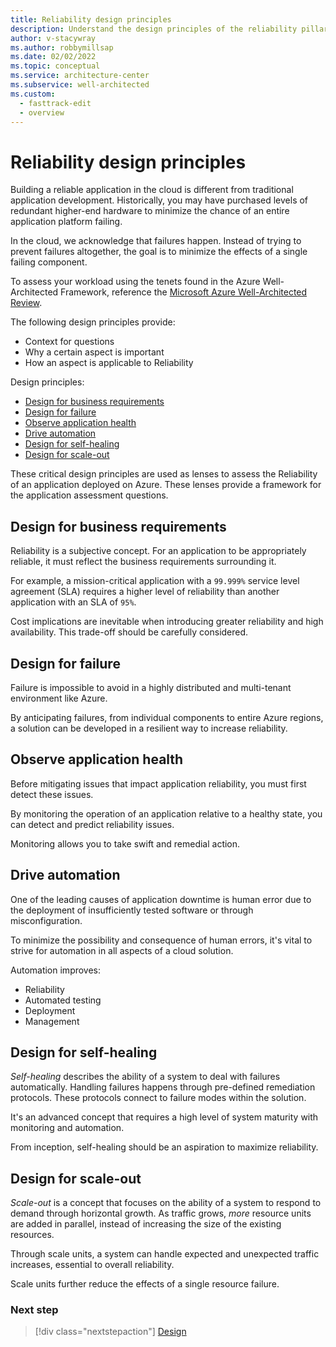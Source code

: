 ```yaml
---
title: Reliability design principles
description: Understand the design principles of the reliability pillar.
author: v-stacywray
ms.author: robbymillsap
ms.date: 02/02/2022
ms.topic: conceptual
ms.service: architecture-center
ms.subservice: well-architected
ms.custom:
  - fasttrack-edit
  - overview
---
```


# Reliability design principles

Building a reliable application in the cloud is different from traditional application development. Historically, you may have purchased levels of redundant higher-end hardware to minimize the chance of an entire application platform failing.

In the cloud, we acknowledge that failures happen. Instead of trying to prevent failures altogether, the goal is to minimize the effects of a single failing component.

To assess your workload using the tenets found in the Azure Well-Architected Framework, reference the [Microsoft Azure Well-Architected Review](/assessments/?id=azure-architecture-review&mode=pre-assessment).

The following design principles provide:

- Context for questions
- Why a certain aspect is important
- How an aspect is applicable to Reliability

Design principles:

- [Design for business requirements](#design-for-business-requirements)
- [Design for failure](#design-for-failure)
- [Observe application health](#observe-application-health)
- [Drive automation](#drive-automation)
- [Design for self-healing](#design-for-self-healing)
- [Design for scale-out](#design-for-scale-out)

These critical design principles are used as lenses to assess the Reliability of an application deployed on Azure. These lenses provide a framework for the application assessment questions.

## Design for business requirements

Reliability is a subjective concept. For an application to be appropriately reliable, it must reflect the business requirements surrounding it.

For example, a mission-critical application with a `99.999%` service level agreement (SLA) requires a higher level of reliability than another application with an SLA of `95%`.

Cost implications are inevitable when introducing greater reliability and high availability. This trade-off should be carefully considered.

## Design for failure

Failure is impossible to avoid in a highly distributed and multi-tenant environment like Azure.

By anticipating failures, from individual components to entire Azure regions, a solution can be developed in a resilient way to increase reliability.

## Observe application health

Before mitigating issues that impact application reliability, you must first detect these issues.

By monitoring the operation of an application relative to a healthy state, you can detect and predict reliability issues.

Monitoring allows you to take swift and remedial action.

## Drive automation

One of the leading causes of application downtime is human error due to the deployment of insufficiently tested software or through misconfiguration.

To minimize the possibility and consequence of human errors, it's vital to strive for automation in all aspects of a cloud solution.

Automation improves:

- Reliability
- Automated testing
- Deployment
- Management

## Design for self-healing

*Self-healing* describes the ability of a system to deal with failures automatically. Handling failures happens through pre-defined remediation protocols. These protocols connect to failure modes within the solution.

It's an advanced concept that requires a high level of system maturity with monitoring and automation.

From inception, self-healing should be an aspiration to maximize reliability.

## Design for scale-out

*Scale-out* is a concept that focuses on the ability of a system to respond to demand through horizontal growth. As traffic grows, *more* resource units are added in parallel, instead of increasing the size of the existing resources.

Through scale units, a system can handle expected and unexpected traffic increases, essential to overall reliability.

Scale units further reduce the effects of a single resource failure.

### Next step

> [!div class="nextstepaction"]
> [Design](./design-checklist.md)
